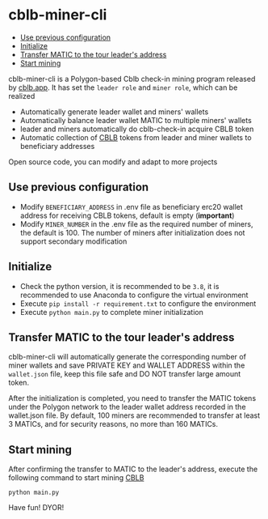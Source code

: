 # cblb-miner-cli

<!-- MarkdownTOC -->

- [Use previous configuration](#use-previous-configuration)
- [Initialize](#initialize)
- [Transfer MATIC to the tour leader's address](#transfer-matic-to-the-tour-leaders-address)
- [Start mining](#start-mining)

<!-- /MarkdownTOC -->

cblb-miner-cli is a Polygon-based Cblb check-in mining program released by [cblb.app](https://cblb.app). It has set the `leader role` and `miner role`, which can be realized

- Automatically generate leader wallet and miners' wallets
- Automatically balance leader wallet MATIC to multiple miners' wallets
- leader and miners automatically do cblb-check-in acquire CBLB token
- Automatic collection of [CBLB](https://polygonscan.com/token/0x7a45922F95C845Ff9bE01112AfCF207968a9cA0B) tokens from leader and miner wallets to beneficiary addresses

Open source code, you can modify and adapt to more projects

<a id="use-previous-configuration"></a>

## Use previous configuration

- Modify `BENEFICIARY_ADDRESS` in .env file as beneficiary erc20 wallet address for receiving CBLB tokens, default is empty (**important**)
- Modify `MINER_NUMBER` in the .env file as the required number of miners, the default is 100. The number of miners after initialization does not support secondary modification

<a id="initialize"></a>

## Initialize

- Check the python version, it is recommended to be `3.8`, it is recommended to use Anaconda to configure the virtual environment
- Execute `pip install -r requirement.txt` to configure the environment
- Execute `python main.py` to complete miner initialization

<a id="transfer-matic-to-the-tour-leaders-address"></a>

## Transfer MATIC to the tour leader's address

cblb-miner-cli will automatically generate the corresponding number of miner wallets and save PRIVATE KEY and WALLET ADDRESS within the `wallet.json` file, keep this file safe and DO NOT transfer large amount token.

After the initialization is completed, you need to transfer the MATIC tokens under the Polygon network to the leader wallet address recorded in the wallet.json file. By default, 100 miners are recommended to transfer at least 3 MATICs, and for security reasons, no more than 160 MATICs.

<a id="start-mining"></a>

## Start mining

After confirming the transfer to MATIC to the leader's address, execute the following command to start mining [CBLB](https://polygonscan.com/token/0x7a45922F95C845Ff9bE01112AfCF207968a9cA0B)

```
python main.py
```

Have fun! DYOR!
